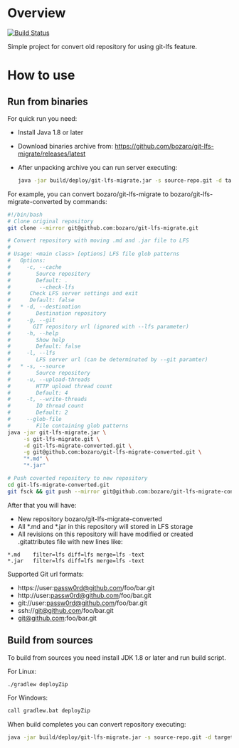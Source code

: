 # Overview

[![Build Status](https://travis-ci.org/bozaro/git-lfs-migrate.svg?branch=master)](https://travis-ci.org/bozaro/git-lfs-migrate)

Simple project for convert old repository for using git-lfs feature.

# How to use

## Run from binaries

For quick run you need:

 * Install Java 1.8 or later
 * Download binaries archive from: https://github.com/bozaro/git-lfs-migrate/releases/latest
 * After unpacking archive you can run server executing:

   ```bash
   java -jar build/deploy/git-lfs-migrate.jar -s source-repo.git -d target-repo.git -l http://test:test@lfs-server/ "*.psd" "*.zip" "*.bin"
   ```

For example, you can convert bozaro/git-lfs-migrate to bozaro/git-lfs-migrate-converted by commands:

```bash
#!/bin/bash
# Clone original repository
git clone --mirror git@github.com:bozaro/git-lfs-migrate.git

# Convert repository with moving .md and .jar file to LFS
#
# Usage: <main class> [options] LFS file glob patterns
#   Options:
#     -c, --cache
#        Source repository
#        Default: .
#         --check-lfs
#      Check LFS server settings and exit
#      Default: false
#   * -d, --destination
#        Destination repository
#     -g, --git
#       GIT repository url (ignored with --lfs parameter)
#     -h, --help
#        Show help
#        Default: false
#     -l, --lfs
#        LFS server url (can be determinated by --git paramter)
#   * -s, --source
#        Source repository
#     -u, --upload-threads
#        HTTP upload thread count
#        Default: 4
#     -t, --write-threads
#        IO thread count
#        Default: 2
#     --glob-file
#        File containing glob patterns
java -jar git-lfs-migrate.jar \
     -s git-lfs-migrate.git \
     -d git-lfs-migrate-converted.git \
     -g git@github.com:bozaro/git-lfs-migrate-converted.git \
     "*.md" \
     "*.jar"

# Push coverted repository to new repository
cd git-lfs-migrate-converted.git
git fsck && git push --mirror git@github.com:bozaro/git-lfs-migrate-converted.git
```

After that you will have:

 * New repository bozaro/git-lfs-migrate-converted
 * All *.md and *.jar in this repository will stored in LFS storage
 * All revisions on this repository will have modified or created .gitattributes file with new lines like:<br/>
```
*.md    filter=lfs diff=lfs merge=lfs -text
*.jar   filter=lfs diff=lfs merge=lfs -text
```

Supported Git url formats:

 * https://user:passw0rd@github.com/foo/bar.git
 * http://user:passw0rd@github.com/foo/bar.git
 * git://user:passw0rd@github.com/foo/bar.git
 * ssh://git@github.com/foo/bar.git
 * git@github.com:foo/bar.git

## Build from sources

To build from sources you need install JDK 1.8 or later and run build script.

For Linux:

```bash
./gradlew deployZip
```

For Windows:

```bash
call gradlew.bat deployZip
```

When build completes you can convert repository executing:

```bash
java -jar build/deploy/git-lfs-migrate.jar -s source-repo.git -d target-repo.git -l http://test:test@lfs-server/ "*.psd" "*.zip" "*.bin"
```
